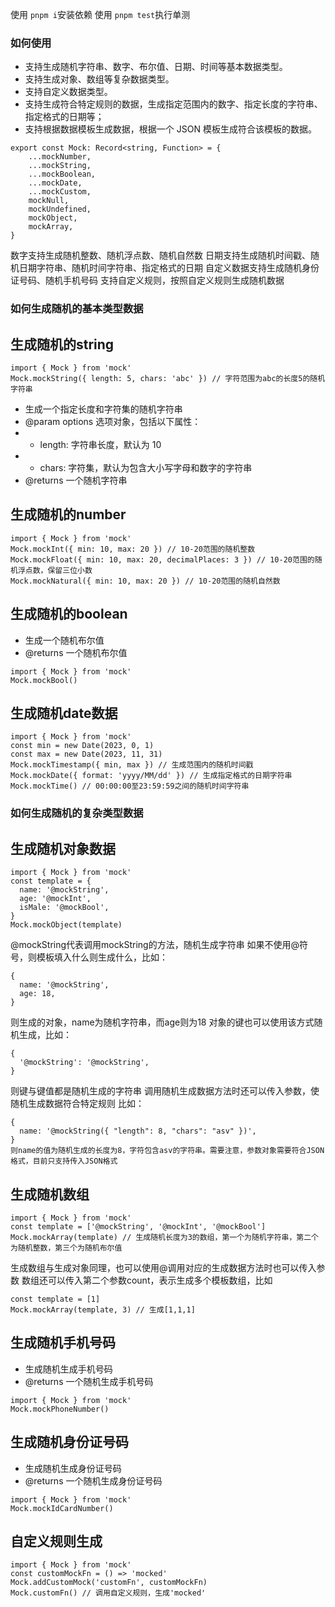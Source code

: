 使用 `pnpm i`安装依赖
使用 `pnpm test`执行单测

### 如何使用
* 支持生成随机字符串、数字、布尔值、日期、时间等基本数据类型。
* 支持生成对象、数组等复杂数据类型。
* 支持自定义数据类型。
* 支持生成符合特定规则的数据，生成指定范围内的数字、指定长度的字符串、指定格式的日期等；
* 支持根据数据模板生成数据，根据一个 JSON 模板生成符合该模板的数据。
```
export const Mock: Record<string, Function> = {
    ...mockNumber,
    ...mockString,
    ...mockBoolean,
    ...mockDate,
    ...mockCustom,
    mockNull,
    mockUndefined,
    mockObject,
    mockArray,
}
```
数字支持生成随机整数、随机浮点数、随机自然数
日期支持生成随机时间戳、随机日期字符串、随机时间字符串、指定格式的日期
自定义数据支持生成随机身份证号码、随机手机号码
支持自定义规则，按照自定义规则生成随机数据

### 如何生成随机的基本类型数据
## 生成随机的string
```
import { Mock } from 'mock'
Mock.mockString({ length: 5, chars: 'abc' }) // 字符范围为abc的长度5的随机字符串
```

* 生成一个指定长度和字符集的随机字符串
* @param options 选项对象，包括以下属性：
*   - length: 字符串长度，默认为 10
*   - chars: 字符集，默认为包含大小写字母和数字的字符串
* @returns 一个随机字符串

## 生成随机的number
```
import { Mock } from 'mock'
Mock.mockInt({ min: 10, max: 20 }) // 10-20范围的随机整数
Mock.mockFloat({ min: 10, max: 20, decimalPlaces: 3 }) // 10-20范围的随机浮点数，保留三位小数
Mock.mockNatural({ min: 10, max: 20 }) // 10-20范围的随机自然数
```

## 生成随机的boolean

* 生成一个随机布尔值
* @returns 一个随机布尔值

```
import { Mock } from 'mock'
Mock.mockBool()
```
## 生成随机date数据
```
import { Mock } from 'mock'
const min = new Date(2023, 0, 1)
const max = new Date(2023, 11, 31)
Mock.mockTimestamp({ min, max }) // 生成范围内的随机时间戳
Mock.mockDate({ format: 'yyyy/MM/dd' }) // 生成指定格式的日期字符串
Mock.mockTime() // 00:00:00至23:59:59之间的随机时间字符串
```
### 如何生成随机的复杂类型数据
## 生成随机对象数据
```
import { Mock } from 'mock'
const template = {
  name: '@mockString',
  age: '@mockInt',
  isMale: '@mockBool',
}
Mock.mockObject(template)
```
@mockString代表调用mockString的方法，随机生成字符串
如果不使用@符号，则模板填入什么则生成什么，比如：
```
{
  name: '@mockString',
  age: 18,
}
```
则生成的对象，name为随机字符串，而age则为18
对象的键也可以使用该方式随机生成，比如：
```
{
  '@mockString': '@mockString',
}
```
则键与键值都是随机生成的字符串
调用随机生成数据方法时还可以传入参数，使随机生成数据符合特定规则
比如：
```
{
  name: '@mockString({ "length": 8, "chars": "asv" })',
}
则name的值为随机生成的长度为8，字符包含asv的字符串。需要注意，参数对象需要符合JSON格式，目前只支持传入JSON格式
```
## 生成随机数组
```
import { Mock } from 'mock'
const template = ['@mockString', '@mockInt', '@mockBool']
Mock.mockArray(template) // 生成随机长度为3的数组，第一个为随机字符串，第二个为随机整数，第三个为随机布尔值
```
生成数组与生成对象同理，也可以使用@调用对应的生成数据方法时也可以传入参数
数组还可以传入第二个参数count，表示生成多个模板数组，比如
```
const template = [1]
Mock.mockArray(template, 3) // 生成[1,1,1]
```

## 生成随机手机号码

* 生成随机生成手机号码
* @returns 一个随机生成手机号码
```
import { Mock } from 'mock'
Mock.mockPhoneNumber()
```

## 生成随机身份证号码
* 生成随机生成身份证号码
* @returns 一个随机生成身份证号码
```
import { Mock } from 'mock'
Mock.mockIdCardNumber()
```
## 自定义规则生成
```
import { Mock } from 'mock'
const customMockFn = () => 'mocked'
Mock.addCustomMock('customFn', customMockFn)
Mock.customFn() // 调用自定义规则，生成'mocked'
```